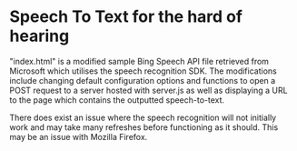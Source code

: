 # Speech To Text for the hard of hearing

"index.html" is a modified sample Bing Speech API file retrieved from Microsoft which utilises the speech recognition SDK.
The modifications include changing default configuration options and functions to open a POST request to a server hosted with server.js
as well as displaying a URL to the page which contains the outputted speech-to-text.


There does exist an issue where the speech recognition will not initially work and may take many refreshes before functioning as it should. This may be an issue with Mozilla Firefox. 